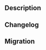 ## Description

<!--
Write description of PR here. If you're fixing a specific issue, write "Fixes #xxxx".
-->

## Changelog

<!--
(Optional)

If this PR is not bug fixes, write list of changes here.
-->

## Migration

<!--
(Optional)

If this PR contains breaking changes, describe migration guide.
- Fixing unintended behaviour is not a breaking changes.
- Adding new functionality is not a breaking change.
-->